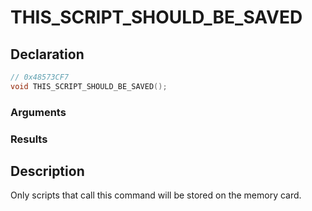 # THIS_SCRIPT_SHOULD_BE_SAVED

## Declaration
```cpp
// 0x48573CF7
void THIS_SCRIPT_SHOULD_BE_SAVED();
```

### Arguments

### Results

## Description
Only scripts that call this command will be stored on the memory card.